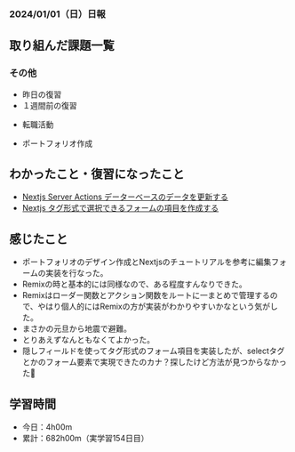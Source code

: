 ### 2024/01/01（日）日報
## 取り組んだ課題一覧

### その他
<!-- - ブログ執筆
  - [【React】簡単なお絵かきアプリでState内のオブジェクト更新について学ぶ](https://zenn.dev/jinku/articles/93c98d547f7695) -->
- 昨日の復習
- １週間前の復習
<!-- - ポートフォリオサイトの作成
  - NotionAPiを使ってブログ記事を取得する -->
- 転職活動
<!-- - Pythonの学習
  - Progate -->
- ポートフォリオ作成

## わかったこと・復習になったこと
  <!-- - [Nextjs App Router におけるMiddlewareの基本](https://www.notion.so/Nextjs-App-Router-Middleware-c27539cabca8454d94d734d3fbbbcf32?pvs=4)（新） -->
- [Nextjs Server Actions データーベースのデータを更新する](https://www.notion.so/Nextjs-Server-Actions-d2d1aa0eb5514ce59ae746fe54178c9b?pvs=4)
- [Nextjs タグ形式で選択できるフォームの項目を作成する](https://www.notion.so/Nextjs-a51e4abfc35346859c2455a3e300c413?pvs=4)

<!-- ## 次やること
- Reactの理解を深める -->

## 感じたこと
- ポートフォリオのデザイン作成とNextjsのチュートリアルを参考に編集フォームの実装を行なった。
- Remixの時と基本的には同様なので、ある程度すんなりできた。
- Remixはローダー関数とアクション関数をルートに一まとめで管理するので、やはり個人的にはRemixの方が実装がわかりやすいかなという気がした。
- まさかの元旦から地震で避難。
- とりあえずなんともなくてよかった。
- 隠しフィールドを使ってタグ形式のフォーム項目を実装したが、selectタグとかのフォーム要素で実現できたのカナ？探したけど方法が見つからなかった🤔

## 学習時間
- 今日：4h00m
- 累計：682h00m（実学習154日目）